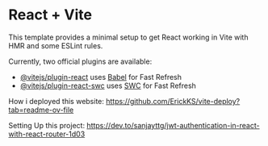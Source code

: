 # React + Vite

This template provides a minimal setup to get React working in Vite with HMR and some ESLint rules.

Currently, two official plugins are available:

- [@vitejs/plugin-react](https://github.com/vitejs/vite-plugin-react/blob/main/packages/plugin-react/README.md) uses [Babel](https://babeljs.io/) for Fast Refresh
- [@vitejs/plugin-react-swc](https://github.com/vitejs/vite-plugin-react-swc) uses [SWC](https://swc.rs/) for Fast Refresh

How i deployed this website:
https://github.com/ErickKS/vite-deploy?tab=readme-ov-file

Setting Up this project:
https://dev.to/sanjayttg/jwt-authentication-in-react-with-react-router-1d03
